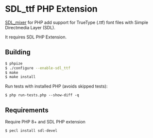 # SDL_ttf PHP Extension
[SDL_mixer](https://www.libsdl.org/projects/SDL_ttf/) for PHP add support for TrueType (.ttf) font files with Simple Directmedia Layer (SDL).

It requires SDL PHP Extension.

## Building

```bash
$ phpize
$ ./configure --enable-sdl_ttf
$ make
$ make install
```

Run tests with installed PHP (avoids skipped tests):

```
$ php run-tests.php --show-diff -q
```

## Requirements

Require PHP 8+ and SDL PHP extension

```
$ pecl install sdl-devel
```